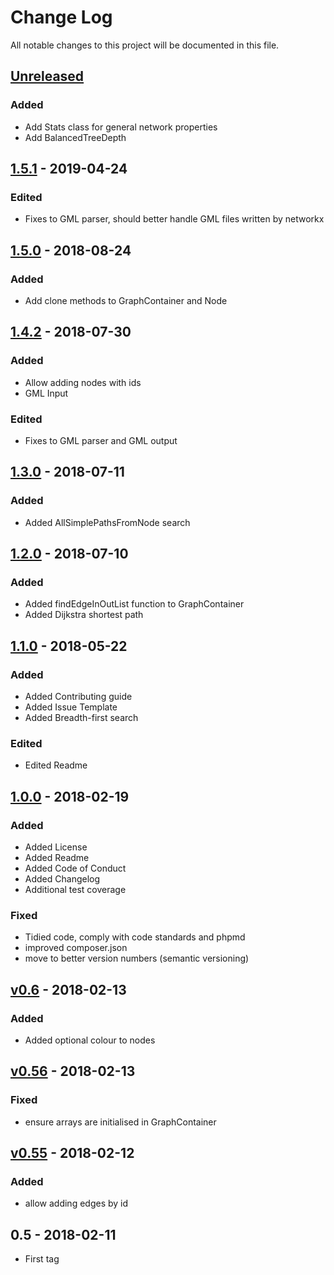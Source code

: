 # Change Log
All notable changes to this project will be documented in this file.

## [Unreleased](https://github.com/RhodriM/graph/compare/1.5.1...master)
### Added
 - Add Stats class for general network properties
 - Add BalancedTreeDepth

## [1.5.1](https://github.com/RhodriM/graph/compare/1.5.0...1.5.1) - 2019-04-24
### Edited
 - Fixes to GML parser, should better handle GML files written by networkx

## [1.5.0](https://github.com/RhodriM/graph/compare/1.4.2...1.5.0) - 2018-08-24
### Added
 - Add clone methods to GraphContainer and Node

## [1.4.2](https://github.com/RhodriM/graph/compare/1.3.0...1.4.2) - 2018-07-30
### Added
 - Allow adding nodes with ids
 - GML Input
### Edited
 - Fixes to GML parser and GML output

## [1.3.0](https://github.com/RhodriM/graph/compare/1.2.0...1.3.0) - 2018-07-11
### Added
 - Added AllSimplePathsFromNode search

## [1.2.0](https://github.com/RhodriM/graph/compare/1.1.0...1.2.0) - 2018-07-10
### Added
 - Added findEdgeInOutList function to GraphContainer
 - Added Dijkstra shortest path

## [1.1.0](https://github.com/RhodriM/graph/compare/1.0.0...1.1.0) - 2018-05-22
### Added
 - Added Contributing guide
 - Added Issue Template
 - Added Breadth-first search
### Edited
 - Edited Readme
 

## [1.0.0](https://github.com/RhodriM/graph/compare/v0.6...1.0.0) - 2018-02-19
### Added
 - Added License
 - Added Readme
 - Added Code of Conduct
 - Added Changelog
 - Additional test coverage
### Fixed
 - Tidied code, comply with code standards and phpmd
 - improved composer.json
 - move to better version numbers (semantic versioning)

## [v0.6](https://github.com/RhodriM/graph/compare/v0.56...v0.6) - 2018-02-13
### Added
 - Added optional colour to nodes
 
## [v0.56](https://github.com/RhodriM/graph/compare/v0.55...v0.56) - 2018-02-13
### Fixed
 - ensure arrays are initialised in GraphContainer
 
## [v0.55](https://github.com/RhodriM/graph/compare/v0.5...v0.55) - 2018-02-12
### Added
 - allow adding edges by id
 
## 0.5 - 2018-02-11
- First tag
